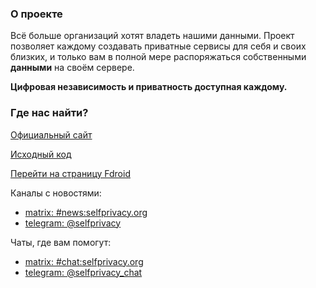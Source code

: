 ### О проекте

Всё больше организаций хотят владеть нашими данными. Проект позволяет каждому создавать приватные сервисы для себя и своих близких, и только вам в полной мере распоряжаться собственными **данными** на своём сервере.

**Цифровая независимость и приватность доступная каждому.**


### Где нас найти?

[Официальный сайт](https://selfprivacy.org)

[Исходный код](https://git.selfprivacy.org/kherel/selfprivacy.org.app)

[Перейти на страницу Fdroid](http://f-droid.org/en/packages/pro.kherel.selfprivacy)

Каналы с новостями:

- [matrix: #news:selfprivacy.org](https://matrix.to/#/#news:selfprivacy.org)
- [telegram: @selfprivacy](https://t.me/selfprivacy)
    
Чаты, где вам помогут:

- [matrix: #chat:selfprivacy.org](https://matrix.to/#/#chat:selfprivacy.org)
- [telegram: @selfprivacy_chat](https://t.me/selfprivacy_chat)
    